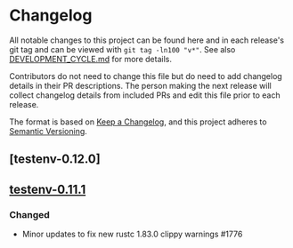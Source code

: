 # Changelog

All notable changes to this project can be found here and in each release's git tag and can be viewed with `git tag -ln100 "v*"`. See also [DEVELOPMENT_CYCLE.md](../../DEVELOPMENT_CYCLE.md) for more details.

Contributors do not need to change this file but do need to add changelog details in their PR descriptions. The person making the next release will collect changelog details from included PRs and edit this file prior to each release.

The format is based on [Keep a Changelog](https://keepachangelog.com/en/1.0.0/),
and this project adheres to [Semantic Versioning](https://semver.org/spec/v2.0.0.html).

## [testenv-0.12.0]

<!-- TODO: (@leonardo) fill the CHANGELOG's prior to release -->

## [testenv-0.11.1]

### Changed

- Minor updates to fix new rustc 1.83.0 clippy warnings #1776

[testenv-0.11.1]: https://github.com/bitcoindevkit/bdk/releases/tag/testenv-0.11.1